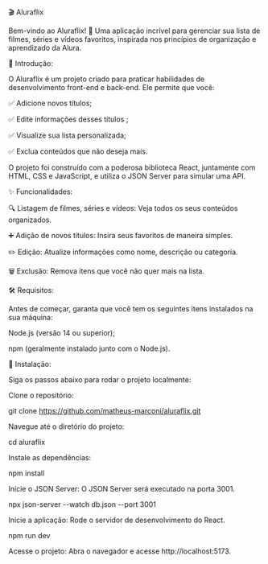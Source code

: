 🎬 Aluraflix

Bem-vindo ao Aluraflix! 🌟 Uma aplicação incrível para gerenciar sua lista de filmes, séries e vídeos favoritos, inspirada nos princípios de organização e aprendizado da Alura.

📖 Introdução:

O Aluraflix é um projeto criado para praticar habilidades de desenvolvimento front-end e back-end. Ele permite que você:

✅ Adicione novos títulos;

✅ Edite informações desses títulos ;

✅ Visualize sua lista personalizada;

✅ Exclua conteúdos que não deseja mais.

O projeto foi construído com a poderosa biblioteca React, juntamente com HTML, CSS e JavaScript, e utiliza o JSON Server para simular uma API.

✨ Funcionalidades:

🔍 Listagem de filmes, séries e vídeos: Veja todos os seus conteúdos organizados.

➕ Adição de novos títulos: Insira seus favoritos de maneira simples.

✏️ Edição: Atualize informações como nome, descrição ou categoria.

🗑️ Exclusão: Remova itens que você não quer mais na lista.

🛠️ Requisitos:

Antes de começar, garanta que você tem os seguintes itens instalados na sua máquina:

Node.js (versão 14 ou superior);

npm (geralmente instalado junto com o Node.js).

🚀 Instalação:

Siga os passos abaixo para rodar o projeto localmente:

Clone o repositório:

git clone https://github.com/matheus-marconi/aluraflix.git

Navegue até o diretório do projeto:

cd aluraflix

Instale as dependências:

npm install

Inicie o JSON Server:
O JSON Server será executado na porta 3001.

npx json-server --watch db.json --port 3001

Inicie a aplicação:
Rode o servidor de desenvolvimento do React.

npm run dev

Acesse o projeto:
Abra o navegador e acesse http://localhost:5173.